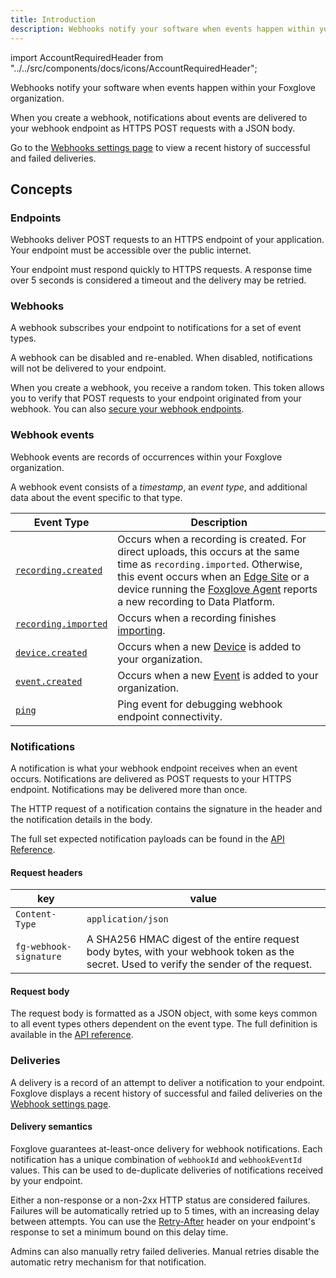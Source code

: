 ```yaml
---
title: Introduction
description: Webhooks notify your software when events happen within your Foxglove organization.
---
```


import AccountRequiredHeader from "../../src/components/docs/icons/AccountRequiredHeader";

<AccountRequiredHeader badgeText="Requires Team or Enterprise plan" />

Webhooks notify your software when events happen within your Foxglove organization.

When you create a webhook, notifications about events are delivered to your webhook endpoint as HTTPS POST requests with a JSON body.

Go to the [Webhooks settings page](https://console.foxglove.dev/settings/webhooks/) to view a recent history of successful and failed deliveries.

## Concepts

### Endpoints

Webhooks deliver POST requests to an HTTPS endpoint of your application. Your endpoint must be accessible over the public internet.

Your endpoint must respond quickly to HTTPS requests. A response time over 5 seconds is considered a timeout and the delivery may be retried.

### Webhooks

A webhook subscribes your endpoint to notifications for a set of event types.

A webhook can be disabled and re-enabled. When disabled, notifications will not be delivered to your endpoint.

When you create a webhook, you receive a random token. This token allows you to verify that POST requests to your endpoint originated from your webhook. You can also [secure your webhook endpoints](2-security.md).

### Webhook events

Webhook events are records of occurrences within your Foxglove organization.

A webhook event consists of a _timestamp_, an _event type_, and additional data about the event specific to that type.

| Event Type                                                           | Description                                                                                                                                                                                                                                                                                                         |
| -------------------------------------------------------------------- | ------------------------------------------------------------------------------------------------------------------------------------------------------------------------------------------------------------------------------------------------------------------------------------------------------------------- |
| [`recording.created`](/api#tag/Webhook-Payloads/recording.created)   | Occurs when a recording is created. For direct uploads, this occurs at the same time as `recording.imported`. Otherwise, this event occurs when an [Edge Site](/docs/edge-sites/introduction) or a device running the [Foxglove Agent](/docs/foxglove-agent/introduction) reports a new recording to Data Platform. |
| [`recording.imported`](/api#tag/Webhook-Payloads/recording.imported) | Occurs when a recording finishes [importing](/docs/importing-data).                                                                                                                                                                                                                                                 |
| [`device.created`](/api#tag/Webhook-Payloads/device.created)         | Occurs when a new [Device](/docs/importing-data#add-a-device) is added to your organization.                                                                                                                                                                                                                        |
| [`event.created`](/api#tag/Webhook-Payloads/event.created)           | Occurs when a new [Event](/docs/events) is added to your organization.                                                                                                                                                                                                                                              |
| [`ping`](/api#tag/Webhook-Payloads/ping)                             | Ping event for debugging webhook endpoint connectivity.                                                                                                                                                                                                                                                             |

### Notifications

A notification is what your webhook endpoint receives when an event occurs. Notifications are delivered as POST requests to your HTTPS endpoint. Notifications may be delivered more than once.

The HTTP request of a notification contains the signature in the header and the notification details in the body.

The full set expected notification payloads can be found in the [API Reference](/api#tag/Webhook-Payloads).

#### Request headers

| key                    | value                                                                                                                                   |
| ---------------------- | --------------------------------------------------------------------------------------------------------------------------------------- |
| `Content-Type`         | `application/json`                                                                                                                      |
| `fg-webhook-signature` | A SHA256 HMAC digest of the entire request body bytes, with your webhook token as the secret. Used to verify the sender of the request. |

#### Request body

The request body is formatted as a JSON object, with some keys common to all event types
others dependent on the event type. The full definition is available in the [API reference](/api#tag/Webhook-Payloads).

### Deliveries

A delivery is a record of an attempt to deliver a notification to your endpoint. Foxglove displays a recent history of successful and failed deliveries on the [Webhook settings page](https://console.foxglove.dev/settings/webhooks/).

#### Delivery semantics

Foxglove guarantees at-least-once delivery for webhook notifications. Each notification has a unique combination of `webhookId` and `webhookEventId` values. This can be used to de-duplicate deliveries of notifications received by your endpoint.

Either a non-response or a non-2xx HTTP status are considered failures. Failures will be automatically retried up to 5 times, with an increasing delay between attempts. You can use the [Retry-After](https://developer.mozilla.org/en-US/docs/Web/HTTP/Headers/Retry-After) header on your endpoint's response to set a minimum bound on this delay time.

Admins can also manually retry failed deliveries. Manual retries disable the automatic retry mechanism for that notification.
